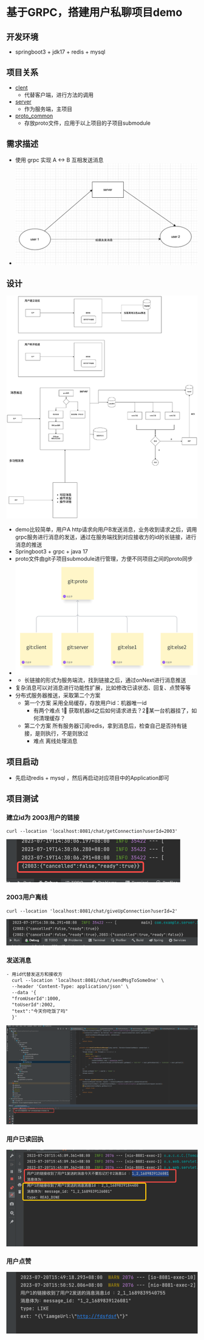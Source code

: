 # 基于GRPC，搭建用户私聊项目demo
## 开发环境
* springboot3 + jdk17 + redis + mysql 
## 项目关系
* [clent](https://github.com/mojieafei/client) 
  * 代替客户端，进行方法的调用
* [server](https://github.com/mojieafei/server)
  * 作为服务端，主项目
* [proto_common](https://github.com/mojieafei/proto_common)
  * 存放proto文件，应用于以上项目的子项目submodule

## 需求描述
* 使用 grpc 实现 A <-> B 互相发送消息
* ![img.png](images/img.png)

## 设计
 ![img_2.png](images/img_2.png)
- demo比较简单，用户A  http请求向用户B发送消息，业务收到请求之后，调用grpc服务进行消息的发送，通过在服务端找到对应接收方的id的长链接，进行消息的推送
- Springboot3  +  grpc + java 17
- proto文件由git子项目submodule进行管理，方便不同项目之间的proto同步
- ![img_3.png](images/img_3.png)
- - 长链接的形式为服务端流，找到链接之后，通过onNext进行消息推送
- 复杂消息可以对消息进行功能性扩展，比如修改已读状态、回复、点赞等等
- 分布式服务器推送，采取第二个方案
    - 第一个方案 采用全局缓存，存放用户id：机器唯一id
        - 有两个难点 1⃣️ 获取机器id之后如何请求进去？2⃣️某一台机器挂了，如何清理缓存？
    - 第二个方案 所有服务器订阅redis，拿到消息后，检查自己是否持有链接，是则执行，不是则放过
        - 难点 离线处理消息

## 项目启动
* 先启动redis + mysql ，然后再启动对应项目中的Application即可
## 项目测试
### 建立id为 2003用户的链接
```agsl
curl --location 'localhost:8081/chat/getConnection?userId=2003'
```
![img_4.png](images/img_4.png)

### 2003用户离线
```
curl --location 'localhost:8081/chat/giveUpConnection?userId=2'
```
![img_5.png](images/img_5.png)
### 发送消息
```
- 用id代替发送方和接收方
  curl --location 'localhost:8081/chat/sendMsgToSomeOne' \
  --header 'Content-Type: application/json' \
  --data '{
  "fromUserId":1000,
  "toUserId":2002,
  "text":"今天你吃饭了吗"
  }'
```
![img_6.png](images/img_6.png)
### 用户已读回执
![img_7.png](images/img_7.png)
### 用户点赞
![img_8.png](images/img_8.png)